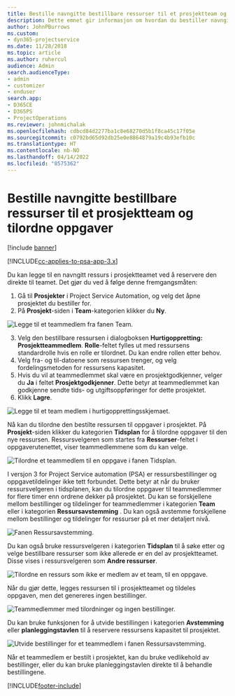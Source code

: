 ```yaml
---
title: Bestille navngitte bestillbare ressurser til et prosjektteam og tilordne oppgaver
description: Dette emnet gir informasjon om hvordan du bestiller navngitte ressurser for prosjektteam og tilordner dem til oppgaver.
author: JohnPBurrows
ms.custom:
- dyn365-projectservice
ms.date: 11/28/2018
ms.topic: article
ms.author: ruhercul
audience: Admin
search.audienceType:
- admin
- customizer
- enduser
search.app:
- D365CE
- D365PS
- ProjectOperations
ms.reviewer: johnmichalak
ms.openlocfilehash: cdbcd84d2277ba1c8e68270d5b1f8ca45c17f05e
ms.sourcegitcommit: c0792bd65d92db25e0e8864879a19c4b93efb10c
ms.translationtype: HT
ms.contentlocale: nb-NO
ms.lasthandoff: 04/14/2022
ms.locfileid: "8575362"
---
```

# <a name="book-named-bookable-resources-to-a-project-team-and-assign-tasks"></a>Bestille navngitte bestillbare ressurser til et prosjektteam og tilordne oppgaver 

[!include [banner](../includes/psa-now-project-operations.md)]

[!INCLUDE[cc-applies-to-psa-app-3.x](../includes/cc-applies-to-psa-app-3x.md)]

Du kan legge til en navngitt ressurs i prosjektteamet ved å reservere den direkte til teamet. Det gjør du ved å følge denne fremgangsmåten:

1. Gå til **Prosjekter** i Project Service Automation, og velg det åpne prosjektet du bestiller for.
2. På **Prosjekt**-siden i **Team**-kategorien klikker du **Ny**. 

![Legge til et teammedlem fra fanen Team.](media/RM-how-to-1.png)

3. Velg den bestillbare ressursen i dialogboksen **Hurtigoppretting: Prosjektteammedlem**. **Rolle**-feltet fylles ut med ressursens standardrolle hvis en rolle er tilordnet. Du kan endre rollen etter behov. 
4. Velg fra- og til-datoene som ressursen trenger, og velg fordelingsmetoden for ressursens kapasitet. 
5. Hvis du vil at teammedlemmet skal være en prosjektgodkjenner, velger du **Ja** i feltet **Prosjektgodkjenner**. Dette betyr at teammedlemmet kan godkjenne sendte tids- og utgiftsoppføringer for dette prosjektet. 
6. Klikk **Lagre**.

![Legge til et team medlem i hurtigopprettingsskjemaet.](media/RM-how-to-2.png)


Nå kan du tilordne den bestilte ressursen til oppgaver i prosjektet. På **Prosjekt**-siden klikker du kategorien **Tidsplan** for å tilordne oppgaver til den nye ressursen. Ressursvelgeren som startes fra **Ressurser**-feltet i oppgaverutenettet, viser teammedlemmene som du kan velge.

![Tilordne et teammedlem til en oppgave i fanen Tidsplan.](media/RM-how-to-3.png)

I versjon 3 for Project Service automation (PSA) er ressursbestillinger og oppgavetildelinger ikke tett forbundet. Dette betyr at når du bruker ressursvelgeren i tidsplanen, kan du tilordne oppgaver til teammedlemmer for flere timer enn ordrene dekker på prosjektet.
Du kan se forskjellene mellom bestillinger og tildelinger for teammedlemmer i kategorien **Team** eller i kategorien **Ressursavstemming** . Du kan også avstemme forskjellene mellom bestillinger og tildelinger for ressurser på et mer detaljert nivå.

![Fanen Ressursavstemming.](media/RM-how-to-4.png)

Du kan også bruke ressursvelgeren i kategorien **Tidsplan** til å søke etter og velge bestillbare ressurser som ikke allerede er en del av prosjektteamet. Disse vises i ressursvelgeren som **Andre ressurser**.

![Tilordne en ressurs som ikke er medlem av et team, til en oppgave.](media/RM-how-to-5.png)

Når du gjør dette, legges ressursen til i prosjektteamet og tildeles oppgaven, men det genereres ingen bestillinger.

![Teammedlemmer med tilordninger og ingen bestillinger.](media/RM-how-to-6.png)

Du kan bruke funksjonen for å utvide bestillingen i kategorien **Avstemming** eller **planleggingstavlen** til å reservere ressursens kapasitet til prosjektet.

![Utvide bestillinger for et teammedlem i fanen Ressursavstemming.](media/RM-how-to-7.png)

Når et teammedlem er bestilt i prosjektet, kan du bruke vedlikehold av bestillinger, eller du kan bruke planleggingstavlen direkte til å behandle bestillingene.


[!INCLUDE[footer-include](../includes/footer-banner.md)]
